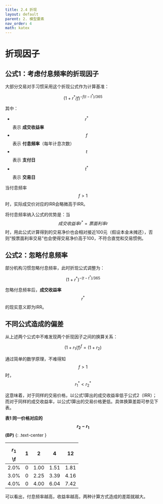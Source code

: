 ```yaml
---
title: 2.4 折现
layout: default
parent: 2. 模型要素
nav_order: 4
math: katex
---
```


# 折现因子

## 公式1：考虑付息频率的折现因子

大部分交易对手习惯采用这个折现公式作为计算基准：

$$
 \left ( 1 + r^{*}/f \right )^{-f\left (t-t^{*}\right )/365}
$$

其中：
- $$r^{*}$$ 表示 **成交收益率**
- $$f$$ 表示 **付息频率**（每年计息次数）
- $$t$$ 表示 **支付日**
- $$t^{*}$$ 表示 **交易日**

当付息频率 $$f > 1$$ 时，实际成交价对应的IRR会略微高于IRR。

将付息频率纳入公式的优势是：当 $$成交收益率r^{*} = 票面利率r$$ 时，用此公式计算得到的交易净价也会相对接近100元（假设本金未摊还），否则“按票面利率交易”也会使得交易净价高于100，不符合直觉和交易惯例。

## 公式2：忽略付息频率

部分机构习惯忽略付息频率，此时折现公式调整为：

$$
 \left ( 1 + r^{*}\right )^{-\left (t-t^{*}\right )/365}
$$

忽略付息频率后，**成交收益率**$$r^{*}$$的现实意义即为IRR。

## 不同公式造成的偏差

从上述两个公式中不难发现两个折现因子之间的换算关系：

$$
 \left ( 1 + r_1/f \right )^{f} = \left ( 1 + r_2 \right )
$$

通过简单的数学原理，不难得知 $$f>1$$ 时，$$ r_1^{*} < r_2^{*}$$

这意味着，对于同样的交易价格，以公式1算出的成交收益率低于公式2（IRR）；而对于同样的成交收益率，以公式1算出的交易价格更低。具体换算差距可参见下表。

**表1 同一价格对应的$$r_2 - r_1$$(BP)**
{: .text-center }

| $$r_1$$ \f | 1   | 2    | 4    | 12   |
| ---------- | --- | ---- | ---- | ---- |
| 2.0%       | 0   | 1.00 | 1.51 | 1.81 |
| 3.0%       | 0   | 2.25 | 3.39 | 4.16 |
| 4.0%       | 0   | 4.00 | 6.04 | 7.42 |

可以看出，付息频率越高，收益率越高，两种计算方式造成的差距就越大。